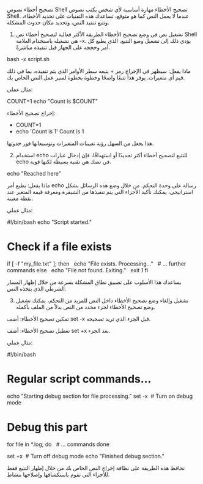 تصحيح أخطاء نصوص Shell
تصحيح الأخطاء مهارة أساسية لأي شخص يكتب نصوص Shell. عندما لا يعمل النص كما هو متوقع، تساعدك هذه التقنيات على تحديد الأخطاء، وتتبع تنفيذ النص، وتحديد مكان حدوث المشكلة.

1. تشغيل نص في وضع تصحيح الأخطاء
الطريقة الأكثر فعالية لتصحيح أخطاء نص Shell هي تشغيله باستخدام العلامة -x. يؤدي ذلك إلى تشغيل وضع التتبع، الذي يطبع كل أمر وحججه على الجهاز قبل تنفيذه مباشرةً.

bash -x script.sh

ماذا يفعل: سيظهر في الإخراج رمز + يتبعه سطر الأوامر الذي يتم تنفيذه، بما في ذلك قيم أي متغيرات. يوفر هذا تتبعًا واضحًا وخطوة بخطوة لسير عمل النص الخاص بك.

مثال عملي:

COUNT=1
echo "Count is $COUNT"

إخراج تصحيح الأخطاء:

+ COUNT=1
+ echo 'Count is 1'
Count is 1

هذا يجعل من السهل رؤية تعيينات المتغيرات وتوسيعاتها فور حدوثها.

2. استخدام echo للتتبع
لتصحيح أخطاء أكثر تحديدًا أو استهدافًا، فإن إدخال عبارات echo في نصك هي تقنية بسيطة لكنها قوية.

echo "Reached here"

ماذا يفعل: يطبع أمر echo رسالة على وحدة التحكم. من خلال وضع هذه الرسائل بشكل استراتيجي، يمكنك تأكيد الأجزاء التي يتم تنفيذها من الشيفرة ومعرفة قيمة المتغير عند نقطة معينة.

مثال عملي:

#!/bin/bash
echo "Script started."

# Check if a file exists
if [ -f "my_file.txt" ]; then
  echo "File exists. Processing..."
  # ... further commands
else
  echo "File not found. Exiting."
  exit 1
fi

يساعدك هذا الأسلوب على تضييق نطاق المشكلة بسرعة من خلال إظهار المسار الشرطي الذي يتخذه النص.

3. تشغيل وإلغاء وضع تصحيح الأخطاء داخل النص
للمزيد من التحكم، يمكنك تشغيل وضع تصحيح الأخطاء لجزء محدد من النص بدلاً من الملف بأكمله.

تمكين تصحيح الأخطاء: أضف set -x قبل الجزء الذي تريد تصحيحه.

تعطيل تصحيح الأخطاء: أضف set +x بعد الجزء.

مثال عملي:

#!/bin/bash
# Regular script commands...

echo "Starting debug section for file processing."
set -x  # Turn on debug mode

# Debug this part
for file in *.log; do
  # ... commands
done

set +x  # Turn off debug mode
echo "Finished debug section."

تحافظ هذه الطريقة على نظافة إخراج النص الخاص بك من خلال إظهار التتبع فقط للأجزاء التي تقوم باستكشافها وإصلاحها بنشاط.

